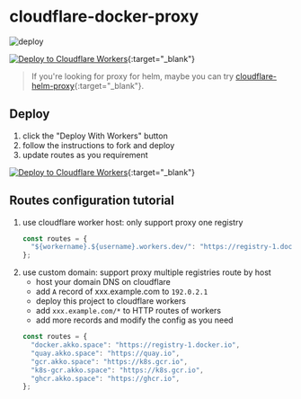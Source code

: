 # cloudflare-docker-proxy

![deploy](https://github.com/ciiiii/cloudflare-docker-proxy/actions/workflows/deploy.yaml/badge.svg)

[![Deploy to Cloudflare Workers](https://deploy.workers.cloudflare.com/button)](https://deploy.workers.cloudflare.com/?url=https://github.com/AkkoSpace/cloudflare-docker-proxy){:target="_blank"}

> If you're looking for proxy for helm, maybe you can try [cloudflare-helm-proxy](https://github.com/ciiiii/cloudflare-helm-proxy){:target="_blank"}.

## Deploy

1. click the "Deploy With Workers" button
2. follow the instructions to fork and deploy
3. update routes as you requirement

[![Deploy to Cloudflare Workers](https://deploy.workers.cloudflare.com/button)](https://deploy.workers.cloudflare.com/?url=https://github.com/AkkoSpace/cloudflare-docker-proxy){:target="_blank"}

## Routes configuration tutorial

1. use cloudflare worker host: only support proxy one registry
   ```javascript
   const routes = {
     "${workername}.${username}.workers.dev/": "https://registry-1.docker.io",
   };
   ```
2. use custom domain: support proxy multiple registries route by host
   - host your domain DNS on cloudflare
   - add `A` record of xxx.example.com to `192.0.2.1`
   - deploy this project to cloudflare workers
   - add `xxx.example.com/*` to HTTP routes of workers
   - add more records and modify the config as you need
   ```javascript
   const routes = {
     "docker.akko.space": "https://registry-1.docker.io",
     "quay.akko.space": "https://quay.io",
     "gcr.akko.space": "https://k8s.gcr.io",
     "k8s-gcr.akko.space": "https://k8s.gcr.io",
     "ghcr.akko.space": "https://ghcr.io",
   };
   ```

